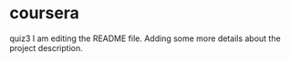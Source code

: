# coursera
quiz3
I am editing the README file. Adding some more details about the project description.

